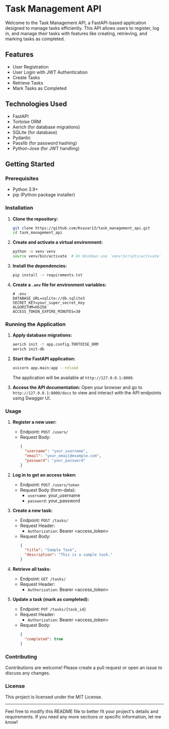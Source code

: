 # Task Management API

Welcome to the Task Management API, a FastAPI-based application designed to manage tasks efficiently. This API allows users to register, log in, and manage their tasks with features like creating, retrieving, and marking tasks as completed.

## Features

- User Registration
- User Login with JWT Authentication
- Create Tasks
- Retrieve Tasks
- Mark Tasks as Completed

## Technologies Used

- FastAPI
- Tortoise ORM
- Aerich (for database migrations)
- SQLite (for database)
- Pydantic
- Passlib (for password hashing)
- Python-Jose (for JWT handling)

## Getting Started

### Prerequisites

- Python 3.9+
- pip (Python package installer)

### Installation

1. **Clone the repository:**
    ```bash
    git clone https://github.com/Kvazar13/task_management_api.git
    cd task_management_api
    ```

2. **Create and activate a virtual environment:**
    ```bash
    python -m venv venv
    source venv/bin/activate  # On Windows use `venv\Scripts\activate`
    ```

3. **Install the dependencies:**
    ```bash
    pip install -r requirements.txt
    ```

4. **Create a `.env` file for environment variables:**
    ```dotenv
    # .env
    DATABASE_URL=sqlite://db.sqlite3
    SECRET_KEY=your_super_secret_key
    ALGORITHM=HS256
    ACCESS_TOKEN_EXPIRE_MINUTES=30
    ```

### Running the Application

1. **Apply database migrations:**
    ```bash
    aerich init -t app.config.TORTOISE_ORM
    aerich init-db
    ```

2. **Start the FastAPI application:**
    ```bash
    uvicorn app.main:app --reload
    ```

    The application will be available at `http://127.0.0.1:8000`.

3. **Access the API documentation:**
    Open your browser and go to `http://127.0.0.1:8000/docs` to view and interact with the API endpoints using Swagger UI.

### Usage

1. **Register a new user:**
    - Endpoint: `POST /users/`
    - Request Body:
      ```json
      {
        "username": "your_username",
        "email": "your_email@example.com",
        "password": "your_password"
      }
      ```

2. **Log in to get an access token:**
    - Endpoint: `POST /users/token`
    - Request Body (form-data):
      - `username`: your_username
      - `password`: your_password

3. **Create a new task:**
    - Endpoint: `POST /tasks/`
    - Request Header:
      - `Authorization`: Bearer <access_token>
    - Request Body:
      ```json
      {
        "title": "Sample Task",
        "description": "This is a sample task."
      }
      ```

4. **Retrieve all tasks:**
    - Endpoint: `GET /tasks/`
    - Request Header:
      - `Authorization`: Bearer <access_token>


5. **Update a task (mark as completed):**
    - Endpoint: `PUT /tasks/{task_id}`
    - Request Header:
      - `Authorization`: Bearer <access_token>
    - Request Body:
      ```json
      {
        "completed": true
      }
      ```


### Contributing

Contributions are welcome! Please create a pull request or open an issue to discuss any changes.

### License

This project is licensed under the MIT License.

---

Feel free to modify this README file to better fit your project's details and requirements. If you need any more sections or specific information, let me know!

